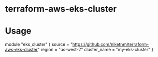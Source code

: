 # terraform-aws-eks-cluster

# Usage

module "eks_cluster" {
  source       = "https://github.com/niketnm/terraform-aws-eks-cluster"
  region       = "us-west-2"
  cluster_name = "my-eks-cluster"
}
